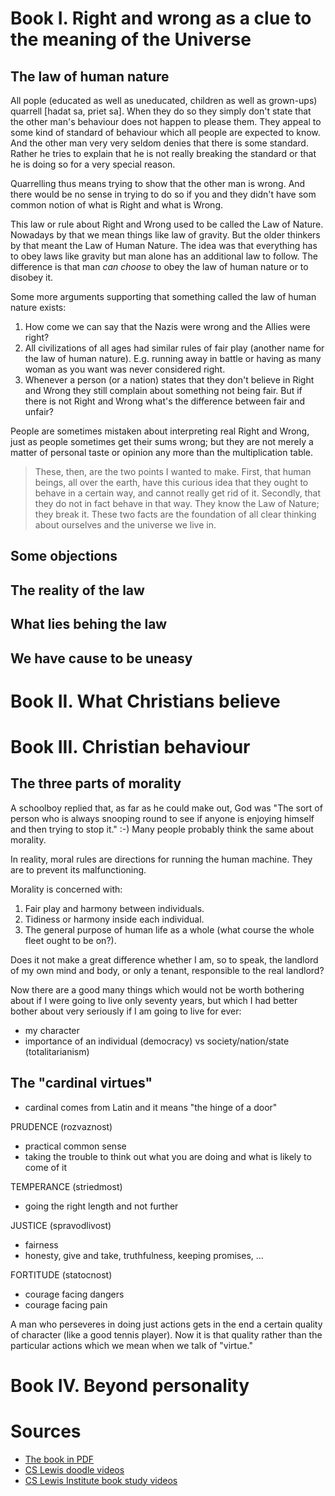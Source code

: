 # Book I. Right and wrong as a clue to the meaning of the Universe

## The law of human nature

All pople (educated as well as uneducated, children as well as grown-ups) quarrell [hadat sa, priet sa]. When they do so they simply don't state that the other man's behaviour does not happen to please them. They appeal to some kind of standard of behaviour which all people are expected to know. And the other man very very seldom denies that there is some standard. Rather he tries to explain that he is not really breaking the standard or that he is doing so for a very special reason.

Quarrelling thus means trying to show that the other man is wrong. And there would be no sense in trying to do so if you and they didn't have som common notion of what is Right and what is Wrong.

This law or rule about Right and Wrong used to be called the Law of Nature. Nowadays by that we mean things like law of gravity. But the older thinkers by that meant the Law of Human Nature. The idea was that everything has to obey laws like gravity but man alone has an additional law to follow. The difference is that man *can choose* to obey the law of human nature or to disobey it.

Some more arguments supporting that something called the law of human nature exists:

1. How come we can say that the Nazis were wrong and the Allies were right?
2. All civilizations of all ages had similar rules of fair play (another name for the law of human nature). E.g. running away in battle or having as many woman as you want was never considered right.
3. Whenever a person (or a nation) states that they don't believe in Right and  Wrong they still complain about something not being fair. But if there is not Right and Wrong what's the difference between fair and unfair?

People are sometimes mistaken about interpreting real Right and Wrong, just as people sometimes get their sums wrong; but they are not merely a matter of personal taste or opinion any more than the multiplication table.

> These, then, are the two points I wanted to make. First, that human beings, all over the earth, have this curious idea that they ought to behave in a certain way, and cannot really get rid of it. Secondly, that they do not in fact behave in that way. They know the Law of Nature; they break it. These two facts are the foundation of all clear thinking about ourselves and the universe we live in.

## Some objections

## The reality of the law

## What lies behing the law

## We have cause to be uneasy

# Book II. What Christians believe

# Book III. Christian behaviour

## The three parts of morality

A schoolboy replied that, as far as he could make out, God was "The sort of person who is always snooping round to see if anyone is enjoying himself and then trying to stop it." :-) Many people probably think the same about morality.

In reality, moral rules are directions for running the human machine. They are to prevent its malfunctioning.

Morality is concerned with:

1. Fair play and harmony between individuals.
2. Tidiness or harmony inside each individual. 
3. The general purpose of human life as a whole (what course the whole fleet ought to be on?).

Does it not make a great difference whether I am, so to speak, the landlord of my own mind and body, or only a tenant, responsible to the real landlord?

Now there are a good many things which would not be worth bothering about if I were going to live only seventy years, but which I had better bother about very seriously if I am going to live for ever:

* my character
* importance of an individual (democracy) vs society/nation/state (totalitarianism)

## The "cardinal virtues"

* cardinal comes from Latin and it means "the hinge of a door"

PRUDENCE (rozvaznost)

* practical common sense
* taking the trouble to think out what you are doing and what is likely to come of it

TEMPERANCE (striedmost)

* going the right length and not further

JUSTICE (spravodlivost)

* fairness
* honesty, give and take, truthfulness, keeping promises, ...

FORTITUDE (statocnost)

* courage facing dangers
* courage facing pain

A man who perseveres in doing just actions gets in the end a certain quality of character (like a good tennis player). Now it is that quality rather than the particular actions which we mean when we talk of "virtue."

# Book IV. Beyond personality

# Sources

* [The book in PDF](https://www.dacc.edu/assets/pdfs/PCM/merechristianitylewis.pdf)
* [CS Lewis doodle videos](https://youtu.be/QmHXYhpEDfM)
* [CS Lewis Institute book study videos](https://youtu.be/KeBU5yck2ss)
